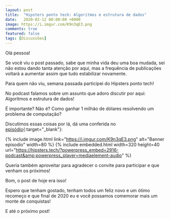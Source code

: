 ```yaml
---
layout: post
title:  "Hipsters ponto tech: Algoritmos e estrutura de dados"
date:   2020-02-12 00:00:00 +0000
image: https://i.imgur.com/K9n3qE3.png
comments: true
featured: false
tags: [Discussões] 
--- 
```

 
Olá pessoa!

Se você viu o post passado, sabe que minha vida deu uma boa mudada, sei não estou dando tanta atenção por aqui, mas a frequência de publicações voltará a aumentar assim que tudo estabilizar novamente. 

Para quem não viu, semana passada participei do Hipsters ponto tech!

<!--more-->

No podcast falamos sobre um assunto que adoro discutir por aqui: Algoritmos e estrutura de dados!

É importante? Não é? Como ganhar 1 milhão de dólares resolvendo um problema de computação?

Discutimos essas coisas por lá, dá uma conferida no [episódio](https://hipsters.tech/algoritmos-e-estrutura-de-dados-hipsters-186/){:target="_blank"}:

{% include image.html link="https://i.imgur.com/K9n3qE3.png" alt="Banner episodio" width=80 %}
{% include embedded.html width=320 height=40 url="https://hipsters.tech/?powerpress_embed=2916-podcast&amp;powerpress_player=mediaelement-audio" %}

Queria também aproveitar para agradecer o convite para participar e que venham os próximos!

Bom, o post de hoje era isso!

Espero que tenham gostado, tenham todos um feliz novo e um ótimo recomeço e que final de 2020 eu e você possamos comemorar mais um monte de conquistas!

E até o próximo post!
